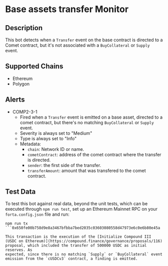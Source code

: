 # Base assets transfer Monitor

## Description

This bot detects when a `Transfer` event on the base contract is directed to a Comet contract, but it's not associated with a `BuyCollateral` or `Supply` event.

## Supported Chains

- Ethereum
- Polygon

## Alerts

- COMP2-3-1
  - Fired when a `Transfer` event is emitted on a base asset, directed to a comet contract, but there's no matching `BuyCollateral` or `Supply` event.
  - Severity is always set to "Medium"
  - Type is always set to "Info"
  - Metadata:
    - `chain`: Network ID or name.
    - `cometContract`: address of the comet contract where the transfer is directed.
    - `sender`: the first side of the transfer.
    - `transferAmount`: amount that was transfered to the comet contract.

## Test Data

To test this bot against real data, beyond the unit tests, which can be
executed through `npm run test`, set up an Ethereum Mainnet RPC on your
`forta.config.json` file and run:

````
npm run tx
```0x650fe00b758d9e8a3467bfbba7bed2035c03603080558d47973e6c0e6b80e45a

This transaction is the execution of the [Initialize Compound III (USDC on Ethereum)](https://compound.finance/governance/proposals/116)
proposal, which included the transfer of 500000 USDC as initial reserves. As
expected, since there is no matching `Supply` or `BuyCollateral` event
emission from the `cUSDCv3` contract, a finding is emitted.
````
